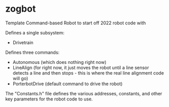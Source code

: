 # zogbot
 Template Command-based Robot to start off 2022 robot code with
 
 Defines a single subsystem:
 
 * Drivetrain
 
 Defines three commands:
 
 * Autonomous (which does nothing right now)
 * LineAlign (for right now, it just moves the robot until a line sensor detects a line and then stops - this is where the real line alignment code will go)
 * PorterbotDrive (default command to drive the robot)

The "Constants.h" file defines the various addresses, constants, and other key parameters for the robot code to use.
